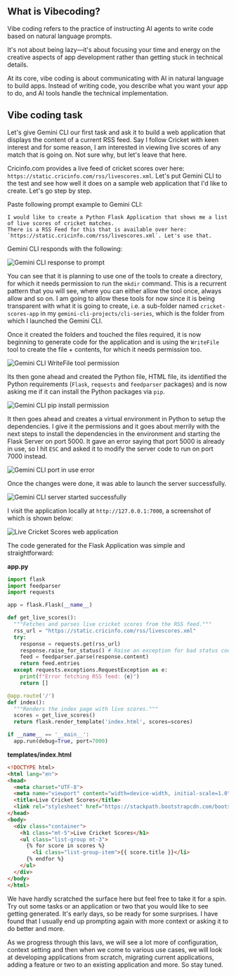 ## What is Vibecoding?

Vibe coding refers to the practice of instructing AI agents to write code based on natural language prompts.

It's not about being lazy—it's about focusing your time and energy on the creative aspects of app development rather than getting stuck in technical details.

At its core, vibe coding is about communicating with AI in natural language to build apps. Instead of writing code, you describe what you want your app to do, and AI tools handle the technical implementation. 


## Vibe coding task

Let's give Gemini CLI our first task and ask it to build a web application that displays the content of a current RSS feed. Say I follow Cricket with keen interest and for some reason, I am interested in viewing live scores of any match that is going on. Not sure why, but let's leave that here.

Cricinfo.com provides a live feed of cricket scores over here: `https://static.cricinfo.com/rss/livescores.xml`. Let's put Gemini CLI to the test and see how well it does on a sample web application that I'd like to create. Let's go step by step.

Paste following prompt example to Gemini CLI:

```
I would like to create a Python Flask Application that shows me a list of live scores of cricket matches.
There is a RSS Feed for this that is available over here: `https://static.cricinfo.com/rss/livescores.xml`. Let's use that.
```

Gemini CLI responds with the following:

![Gemini CLI response to prompt](https://miro.medium.com/v2/resize:fit:1400/format:webp/1*pqAGuOLdWMEhvw8pDKy5Fg.png)

You can see that it is planning to use one of the tools to create a directory, for which it needs permission to run the `mkdir` command. This is a recurrent pattern that you will see, where you can either allow the tool once, always allow and so on. I am going to allow these tools for now since it is being transparent with what it is going to create, i.e. a sub-folder named `cricket-scores-app` in my `gemini-cli-projects/cli-series`, which is the folder from which I launched the Gemini CLI.

Once it created the folders and touched the files required, it is now beginning to generate code for the application and is using the `WriteFile` tool to create the file + contents, for which it needs permission too.

![Gemini CLI WriteFile tool permission](https://miro.medium.com/v2/resize:fit:1400/format:webp/1*7OKm19f7d12sqo57qfJXHg.png)

Its then gone ahead and created the Python file, HTML file, its identified the Python requirements (`Flask`, `requests` and `feedparser` packages) and is now asking me if it can install the Python packages via `pip`.

![Gemini CLI pip install permission](https://miro.medium.com/v2/resize:fit:1400/format:webp/1*4dgJIGTaUTBaUVaqA9QvqQ.png)

It then goes ahead and creates a virtual environment in Python to setup the dependencies. I give it the permissions and it goes about merrily with the next steps to install the dependencies in the environment and starting the Flask Server on port 5000. It gave an error saying that port 5000 is already in use, so I hit `ESC` and asked it to modify the server code to run on port 7000 instead.

![Gemini CLI port in use error](https://miro.medium.com/v2/resize:fit:1400/format:webp/1*zxGUvksgPGB8fu8DfhEumA.png)

Once the changes were done, it was able to launch the server successfully.

![Gemini CLI server started successfully](https://miro.medium.com/v2/resize:fit:1400/format:webp/1*NlNAJJ-PJm6fjsVtZNlNMQ.png)

I visit the application locally at `http://127.0.0.1:7000`, a screenshot of which is shown below:

![Live Cricket Scores web application](https://miro.medium.com/v2/resize:fit:1400/format:webp/1*fCp7LA_mPYCexsfiT5rrKg.png)

The code generated for the Flask Application was simple and straightforward:

**app.py**
```python
import flask
import feedparser
import requests

app = flask.Flask(__name__)

def get_live_scores():
  """Fetches and parses live cricket scores from the RSS feed."""
  rss_url = "https://static.cricinfo.com/rss/livescores.xml"
  try:
    response = requests.get(rss_url)
    response.raise_for_status() # Raise an exception for bad status codes
    feed = feedparser.parse(response.content)
    return feed.entries
  except requests.exceptions.RequestException as e:
    print(f"Error fetching RSS feed: {e}")
    return []

@app.route('/')
def index():
  """Renders the index page with live scores."""
  scores = get_live_scores()
  return flask.render_template('index.html', scores=scores)

if __name__ == '__main__':
  app.run(debug=True, port=7000)
```

**templates/index.html**
```html
<!DOCTYPE html>
<html lang="en">
<head>
  <meta charset="UTF-8">
  <meta name="viewport" content="width=device-width, initial-scale=1.0">
  <title>Live Cricket Scores</title>
  <link rel="stylesheet" href="https://stackpath.bootstrapcdn.com/bootstrap/4.5.2/css/bootstrap.min.css">
</head>
<body>
  <div class="container">
    <h1 class="mt-5">Live Cricket Scores</h1>
    <ul class="list-group mt-3">
      {% for score in scores %}
        <li class="list-group-item">{{ score.title }}</li>
      {% endfor %}
    </ul>
  </div>
</body>
</html>
```

We have hardly scratched the surface here but feel free to take it for a spin. Try out some tasks or an application or two that you would like to see getting generated. It's early days, so be ready for some surprises. I have found that I usually end up prompting again with more context or asking it to do better and more.

As we progress through this lavs, we will see a lot more of configuration, context setting and then when we come to various use cases, we will look at developing applications from scratch, migrating current applications, adding a feature or two to an existing application and more. So stay tuned.
